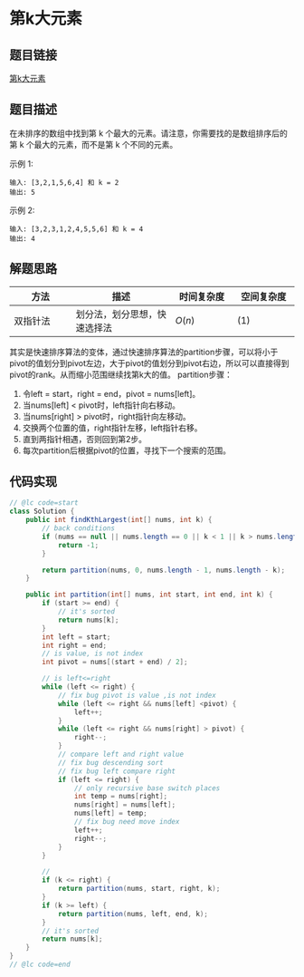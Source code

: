 # 第k大元素

## 题目链接

[第k大元素]()

## 题目描述
在未排序的数组中找到第 k 个最大的元素。请注意，你需要找的是数组排序后的第 k 个最大的元素，而不是第 k 个不同的元素。

示例 1:
```shell
输入: [3,2,1,5,6,4] 和 k = 2
输出: 5
```
示例 2:
```shell
输入: [3,2,3,1,2,4,5,5,6] 和 k = 4
输出: 4
```
## 解题思路
| <div style="width:70pt">方法</div>  |描述 |<div style="width:70pt">时间复杂度</div> |<div style="width:70pt">空间复杂度</div>|
|---|---|---|---|
|  双指针法 | 划分法，划分思想，快速选择法  | $O(n)$|$(1)$|

其实是快速排序算法的变体，通过快速排序算法的partition步骤，可以将小于pivot的值划分到pivot左边，大于pivot的值划分到pivot右边，所以可以直接得到pivot的rank。从而缩小范围继续找第k大的值。
partition步骤：
1. 令left = start，right = end，pivot = nums[left]。
2. 当nums[left] < pivot时，left指针向右移动。
3. 当nums[right] > pivot时，right指针向左移动。
4. 交换两个位置的值，right指针左移，left指针右移。
5. 直到两指针相遇，否则回到第2步。
6. 每次partition后根据pivot的位置，寻找下一个搜索的范围。

## 代码实现

```java
// @lc code=start
class Solution {
    public int findKthLargest(int[] nums, int k) {
        // back conditions
        if (nums == null || nums.length == 0 || k < 1 || k > nums.length) {
            return -1;
        }

        return partition(nums, 0, nums.length - 1, nums.length - k);
    }

    public int partition(int[] nums, int start, int end, int k) {
        if (start >= end) {
            // it's sorted
            return nums[k];
        }
        int left = start;
        int right = end;
        // is value, is not index
        int pivot = nums[(start + end) / 2];

        // is left<=right
        while (left <= right) {
            // fix bug pivot is value ,is not index
            while (left <= right && nums[left] <pivot) {
                left++;
            }
            while (left <= right && nums[right] > pivot) {
                right--;
            }
            // compare left and right value
            // fix bug descending sort
            // fix bug left compare right
            if (left <= right) {
                // only recursive base switch places
                int temp = nums[right];
                nums[right] = nums[left];
                nums[left] = temp;
                // fix bug need move index
                left++;
                right--;
            }
        }

        //
        if (k <= right) {
            return partition(nums, start, right, k);
        }
        if (k >= left) {
            return partition(nums, left, end, k);
        }
        // it's sorted
        return nums[k];
    }
}
// @lc code=end


````